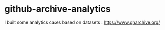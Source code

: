 # github-archive-analytics
I built some analytics cases based on datasets : https://www.gharchive.org/
